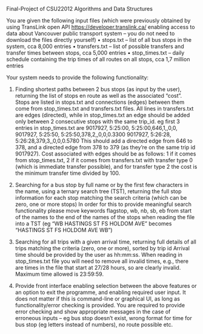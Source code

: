 Final-Project of CSU22012 Algorithms and Data Structures

You are given the following input files (which were previously obtained by using TransLink open API 
https://developer.translink.ca/ enabling access to data about Vancouver public transport system –
you do not need to download the files directly yourself)
• stops.txt – list of all bus stops in the system, cca 8,000 entries
• transfers.txt – list of possible transfers and transfer times between stops, cca 5,000 entries
• stop_times.txt – daily schedule containing the trip times of all routes on all stops, cca 1,7 
million entries

Your system needs to provide the following functionality:
1. Finding shortest paths between 2 bus stops (as input by the user), returning the list of stops 
en route as well as the associated “cost”. 
Stops are listed in stops.txt and connections (edges) between them come from stop_times.txt and 
transfers.txt files. All lines in transfers.txt are edges (directed), while in stop_times.txt an edge 
should be added only between 2 consecutive stops with the same trip_id. 
eg first 3 entries in stop_times.txt are
9017927, 5:25:00, 5:25:00,646,1,,0,0,
9017927, 5:25:50, 5:25:50,378,2,,0,0,0.3300
9017927, 5:26:28, 5:26:28,379,3,,0,0,0.5780
This should add a directed edge from 646 to 378, and a directed edge from 378 to 379 (as they’re on 
the same trip id 9017927). 
Cost associated with edges should be as follows: 1 if it comes from stop_times.txt, 2 if it comes from 
transfers.txt with transfer type 0 (which is immediate transfer possible), and for transfer type 2 the 
cost is the minimum transfer time divided by 100.

2. Searching for a bus stop by full name or by the first few characters in the name, using a 
ternary search tree (TST), returning the full stop information for each stop matching the 
search criteria (which can be zero, one or more stops)
In order for this to provide meaningful search functionality please move keywords flagstop, wb, nb, 
sb, eb from start of the names to the end of the names of the stops when reading the file into a TST 
(eg “WB HASTINGS ST FS HOLDOM AVE” becomes “HASTINGS ST FS HOLDOM AVE WB”) 

3. Searching for all trips with a given arrival time, returning full details of all trips matching the 
criteria (zero, one or more), sorted by trip id
Arrival time should be provided by the user as hh:mm:ss. When reading in stop_times.txt file you 
will need to remove all invalid times, e.g., there are times in the file that start at 27/28 hours, so are 
clearly invalid. Maximum time allowed is 23:59:59. 

4. Provide front interface enabling selection between the above features or an option to exit 
the programme, and enabling required user input. It does not matter if this is command-line 
or graphical UI, as long as functionality/error checking is provided. 
You are required to provide error checking and show appropriate messages in the case of erroneous 
inputs – eg bus stop doesn’t exist, wrong format for time for bus stop (eg letters instead of 
numbers), no route possible etc. 
